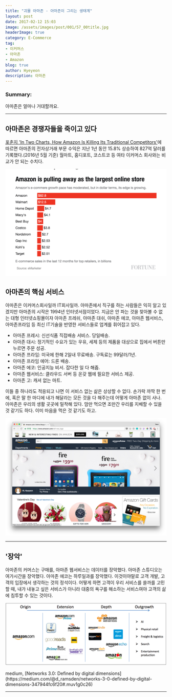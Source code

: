 ```yaml
---
title: "괴물 아마존 - 아마존이 그리는 생태계"
layout: post
date: 2017-02-12 15:03
image: /assets/images/post/001/57_00title.jpg
headerImage: true
category: E-Commerce
tag:
- 이커머스
- 아마존
- Amazon
blog: true
author: Hyeyeon
description: 아마존
---
```


### Summary:

아마존은 얼마나 거대할까요.

---

## 아마존은 경쟁자들을 죽이고 있다

[포춘지 'In Two Charts, How Amazon Is Killing Its Traditional Competitors'](http://fortune.com/2016/05/11/retailers-stocks/?xid=yahoo_fortun)에 따르면 아마존의 전자상거래 부문 수익은 지난 1년 동안 15.8% 상승하여 827억 달러를 기록했다.(2016년 5월 기준) 월마트, 홈디포트, 코스트코 등 여타 이커머스 회사와는 비교가 안 되는 수치다.

![pic1](/assets/images/post/001/57_01.png)

## 아마존의 핵심 서비스

아마존은 이커머스회사일까 IT회사일까. 아마존에서 직구를 하는 사람들은 익히 알고 있겠지만 아마존의 시작은 1994년 인터넷서점이었다. 지금은 안 파는 것을 찾아볼 수 없는 대형 인터넷쇼핑몰이자 아마존 프레쉬, 아마존 대쉬, 아마존 에코, 아마존 웹서비스, 아마존프라임 등 최신 IT기술을 반영한 서비스들로 업계를 휘어잡고 있다.

* 아마존 프레시: 신선식품 직접배송 서비스. 당일배송.
* 아마존 대시: 정기적인 수요가 있는 우유, 세제 등의 제품을 대상으로 집에서 버튼만 누르면 주문 성공.
* 아마존 프라임: 미국에 한해 2일내 무료배송. 구독료는 99달러/1년.
* 아마존 프라임 에어: 드론 배송.
* 아마존 에코: 인공지능 비서. 잡다한 일 다 해줌.
* 아마존 웹서비스: 클라우드 서버 등 온갖 웹에 필요한 서비스 제공.
* 아마존 고: 캐셔 없는 마트.

이들 중 하나라도 적응되고 나면 이 서비스 없는 삶은 상상할 수 없다. 손가락 까딱 한 번에, 혹은 말 한 마디에 내가 해달라는 모든 것을 다 해주는데 어떻게 아마존 없이 사나. 아마존은 우리의 생활 곳곳에 밀착해 있다. 맘만 먹으면 조만간 우리를 지배할 수 있을 것 같기도 하다. 이미 마음을 먹은 것 같기도 하고.

![pic2](/assets/images/post/001/57_02.png)

---

## '장악'

아마존의 커머스는 구매를, 아마존 웹서비스는 데이터를 장악했다. 아마존 스튜디오는 여가시간을 장악했다. 아마존 에코는 하루일과를 장악했다. 이것이야말로 고객 개발, 고객의 입장에서 생각하는 것의 정석이다. 어떻게 하면 고객이 우리 서비스를 쓸까를 고민할 때, 내가 내놓고 싶은 서비스가 아니라 대중의 욕구를 해소하는 서비스여야 고객의 삶에 침투할 수 있는 것이다.

![pic3](/assets/images/post/001/57_03.png)
<figcaption class="caption">medium, [Networks 3.0: Defined by digital dimensions](https://medium.com/@d_ramsden/networks-3-0-defined-by-digital-dimensions-347944fc6f20#.muv1g0c26)</figcaption>

---
